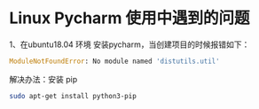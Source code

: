 #  Linux Pycharm 使用中遇到的问题

1、在ubuntu18.04 环境 安装pycharm，当创建项目的时候报错如下：

```python
ModuleNotFoundError: No module named 'distutils.util'
```

解决办法：安装 pip

```sh
sudo apt-get install python3-pip
```





